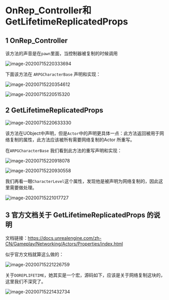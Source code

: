 # OnRep_Controller和GetLifetimeReplicatedProps

## 1 OnRep_Controller

该方法的声音是在`pawn`里面，当控制器被复制的时候调用

![image-20200715220333694](./images/image-20200715220333694.png)

下面该方法在 `ARPGCharacterBase` 声明和实现：

![image-20200715220354612](./images/image-20200715220354612.png)

![image-20200715220515320](./images/image-20200715220515320.png)



## 2 GetLifetimeReplicatedProps

![image-20200715220633330](./images/image-20200715220633330.png)

该方法在UObject中声明，但是`Actor`中的声明更具体一点：此方法返回被用于网络复制的属性，此方法应该被所有需要网络复制的Actor 所重写。

在`ARPGCharacterBase` 我们看到此方法的重写声明和实现：

![image-20200715220918078](./images/image-20200715220918078.png)

![image-20200715220930558](./images/image-20200715220930558.png)

我们再看一眼`CharacterLevel`这个属性，发现他是被声明为网络复制的，因此这里需要做处理。

![image-20200715221017727](./images/image-20200715221017727.png)

## 3 官方文档关于 GetLifetimeReplicatedProps 的说明

文档链接：https://docs.unrealengine.com/zh-CN/Gameplay/Networking/Actors/Properties/index.html

似乎官方文档就算这么做的：

![image-20200715221226759](./images/image-20200715221226759.png)

关于`DOREPLIFETIME`，她其实是一个宏，源码如下，应该是关于网络复制这块的，这里我们不深究了。

![image-20200715221432734](./images/image-20200715221432734.png)

